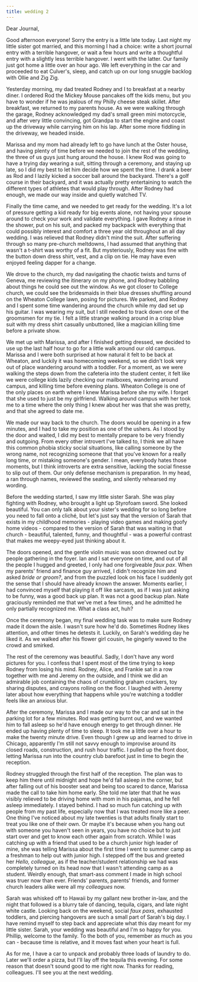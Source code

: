 ```yaml
---
title: wedding 2
---
```


Dear Journal,

Good afternoon everyone! Sorry the entry is a little late today. Last
night my little sister got married, and this morning I had a choice:
write a short journal entry with a terrible hangover, or wait a few
hours and write a thoughtful entry with a slightly less terrible
hangover. I went with the latter. Our family just got home a little over
an hour ago. We left everything in the car and proceeded to eat
Culver's, sleep, and catch up on our long snuggle backlog with Ollie and
Zig Zig.

Yesterday morning, my dad treated Rodney and I to breakfast at a nearby
diner. I ordered Rod the Mickey Mouse pancakes off the kids menu, but
you have to wonder if he was jealous of my Philly cheese steak skillet.
After breakfast, we returned to my parents house. As we were walking
through the garage, Rodney acknowledged my dad's small green mini
motorcycle, and after very little convincing, got Grandpa to start the
engine and coast up the driveway while carrying him on his lap. After
some more fiddling in the driveway, we headed inside.

Marissa and my mom had already left to go have lunch at the Oster house,
and having plenty of time before we needed to join the rest of the
wedding, the three of us guys just hung around the house. I knew Rod was
going to have a trying day wearing a suit, sitting through a ceremony,
and staying up late, so I did my best to let him decide how we spent the
time. I drank a beer as Rod and I lazily kicked a soccer ball around the
backyard. There's a golf course in their backyard, and it was actually
pretty entertaining to watch the different types of athletes that would
play through. After Rodney had enough, we made our way inside and
quietly watched TV.

Finally the time came, and we needed to get ready for the wedding. It's
a lot of pressure getting a kid ready for big events alone, not having
your spouse around to check your work and validate everything. I gave
Rodney a rinse in the shower, put on his suit, and packed my backpack
with everything that could possibly interest and comfort a three year
old throughout an all day wedding. I was relieved that Rodney didn't
mind the suit. After suffering through so many pre-church meltdowns, I
had assumed that anything that wasn't a t-shirt was worthy of a fit. But
mysteriously, Rodney was fine with the button down dress shirt, vest,
and a clip on tie. He may have even enjoyed feeling dapper for a change.

We drove to the church, my dad navigating the chaotic twists and turns
of Geneva, me reviewing the itinerary on my phone, and Rodney babbling
about things he could see out the window. As we got closer to College
church, we could see the bridesmaids in their blue dresses shuffling
around on the Wheaton College lawn, posing for pictures. We parked, and
Rodney and I spent some time wandering around the church while my dad
set up his guitar. I was wearing my suit, but I still needed to track
down one of the groomsmen for my tie. I felt a little strange walking
around in a crisp blue suit with my dress shirt casually unbuttoned,
like a magician killing time before a private show.

We met up with Marissa, and after I finished getting dressed, we decided
to use up the last half hour to go for a little walk around our old
campus. Marissa and I were both surprised at how natural it felt to be
back at Wheaton, and luckily it was homecoming weekend, so we didn't
look very out of place wandering around with a toddler. For a moment, as
we were walking the steps down from the cafeteria into the student
center, it felt like we were college kids lazily checking our mailboxes,
wandering around campus, and killing time before evening plans. Wheaton
College is one of the only places on earth where I knew Marissa before
she my wife. I forget that she used to just be my girlfriend. Walking
around campus with her took me to a time where the only thing I knew
about her was that she was pretty, and that she agreed to date me.

We made our way back to the church. The doors would be opening in a few
minutes, and I had to take my position as one of the ushers. As I stood
by the door and waited, I did my best to mentally prepare to be very
friendly and outgoing. From every other introvert I've talked to, I
think we all have this common phobia sticky social situations, like
calling someone by the wrong name, not recognizing someone that that
you've known for a really long time, or mistaking someone's gender. I
mean, everybody hates those moments, but I think introverts are extra
sensitive, lacking the social finesse to slip out of them. Our only
defense mechanism is preparation. In my head, a ran through names,
reviewed the seating, and silently rehearsed my wording.

Before the wedding started, I saw my little sister Sarah. She was play
fighting with Rodney, who brought a light up Styrofoam sword. She looked
beautiful. You can only talk about your sister's wedding for so long
before you need to fall onto a cliché, but let's just say that the
version of Sarah that exists in my childhood memories - playing video
games and making goofy home videos - compared to the version of Sarah
that was waiting in that church - beautiful, talented, funny, and
thoughtful - was a powerful contrast that makes me weepy-eyed just
thinking about it.

The doors opened, and the gentle violin music was soon drowned out by
people gathering in the foyer. Ian and I sat everyone on time, and out
of all the people I hugged and greeted, I only had one forgiveable *faux
pax*. When my parents' friend and finance guy arrived, I didn't
recognize him and asked *bride or groom?*, and from the puzzled look on
his face I suddenly got the sense that I should have already known the
answer. Moments earlier, I had convinced myself that playing it off like
sarcasm, as if I was just asking to be funny, was a good back up plan.
It was not a good backup plan. Nate graciously reminded me that we've
met a few times, and he admitted he only partially recognized me. What a
class act, huh?

Once the ceremony began, my final wedding task was to make sure Rodney
made it down the aisle. I wasn't sure how he'd do. Sometimes Rodney
likes attention, and other times he detests it. Luckily, on Sarah's
wedding day he liked it. As we walked after his flower girl cousin, he
gingerly waved to the crowd and smirked.

The rest of the ceremony was beautiful. Sadly, I don't have any word
pictures for you. I confess that I spent most of the time trying to keep
Rodney from losing his mind. Rodney, Alice, and Frankie sat in a row
together with me and Jeremy on the outside, and I think we did an
admirable job containing the chaos of crumbling graham crackers, toy
sharing disputes, and crayons rolling on the floor. I laughed with
Jeremy later about how everything that happens while you're watching a
toddler feels like an anxious blur.

After the ceremony, Marissa and I made our way to the car and sat in the
parking lot for a few minutes. Rod was getting burnt out, and we wanted
him to fall asleep so he'd have enough energy to get through dinner. He
ended up having plenty of time to sleep. It took me a little over a hour
to make the twenty minute drive. Even though I grew up and learned to
drive in Chicago, apparently I'm still not savvy enough to improvise
around its closed roads, construction, and rush hour traffic. I pulled
up the front door, letting Marissa run into the country club barefoot
just in time to begin the reception.

Rodney struggled through the first half of the reception. The plan was
to keep him there until midnight and hope he'd fall asleep in the
corner, but after falling out of his booster seat and being too scared
to dance, Marissa made the call to take him home early. She told me
later that that he was visibly relieved to be driving home with mom in
his pajamas, and he fell asleep immediately. I stayed behind. I had so
much fun catching up with people from my past life, especially now that
I was treated more like a peer. One thing I've noticed about my late
twenties is that adults finally start to treat you like one of their
own. Or maybe it's because when you hang out with someone you haven't
seen in years, you have no choice but to just start over and get to know
each other again from scratch. While I was catching up with a friend
that used to be a church junior high leader of mine, she was telling
Marissa about the first time I went to summer camp as a freshman to help
out with junior high. I stepped off the bus and greeted her *Hello,
colleague*, as if the teacher/student relationship we had was completely
turned on its head now that I wasn't attending camp as a student.
Weirdly enough, that smart-ass comment I made in high school was truer
now than ever. Friends' parents, parents' friends, and former church
leaders alike were all my *colleagues* now.

Sarah was whisked off to Hawaii by my gallant new brother in-law, and
the night that followed is a blurry tale of dancing, tequila, cigars,
and late night white castle. Looking back on the weekend, social *faux
paxs*, exhausted toddlers, and piercing hangovers are such a small part
of Sarah's big day. I have remind myself to step back and appreciate
what this day meant for my little sister. Sarah, your wedding was
beautiful and I'm so happy for you. Phillip, welcome to the family. To
the both of you, remember as much as you can - because time is relative,
and it moves fast when your heart is full.

As for me, I have a car to unpack and probably three loads of laundry to
do. Later we'll order a pizza, but I'll lay off the tequila this
evening. For some reason that doesn't sound good to me right now. Thanks
for reading, colleagues. I'll see you at the next wedding.

